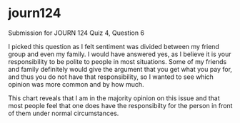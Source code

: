# journ124
Submission for JOURN 124 Quiz 4, Question 6

I picked this question as I felt sentiment was divided between my friend group and even my family. I would have answered yes, as I believe it is your responsibility to be polite to people in most situations. Some of my friends and family definitely would give the argument that you get what you pay for, and thus you do not have that responsibility, so I wanted to see which opinion was more  common and by how much. 

This chart reveals that I am in the majority opinion on this issue and that most people feel that one does have the responsibilty for the person in front of them under normal circumstances. 
